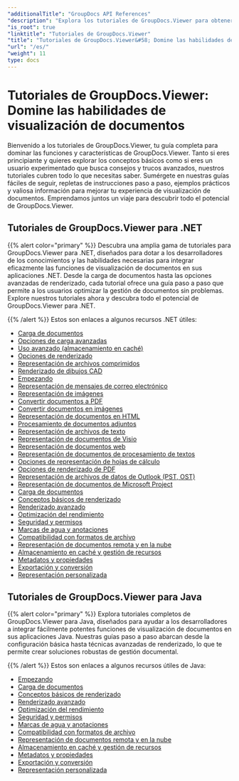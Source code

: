 ```yaml
---
"additionalTitle": "GroupDocs API References"
"description": "Explora los tutoriales de GroupDocs.Viewer para obtener una guía completa sobre cómo maximizar la visualización de documentos. ¡Desbloquea todo su potencial hoy mismo!"
"is_root": true
"linktitle": "Tutoriales de GroupDocs.Viewer"
"title": "Tutoriales de GroupDocs.Viewer&#58; Domine las habilidades de visualización de documentos"
"url": "/es/"
"weight": 11
type: docs
---
```

# Tutoriales de GroupDocs.Viewer: Domine las habilidades de visualización de documentos
Bienvenido a los tutoriales de GroupDocs.Viewer, tu guía completa para dominar las funciones y características de GroupDocs.Viewer. Tanto si eres principiante y quieres explorar los conceptos básicos como si eres un usuario experimentado que busca consejos y trucos avanzados, nuestros tutoriales cubren todo lo que necesitas saber. Sumérgete en nuestras guías fáciles de seguir, repletas de instrucciones paso a paso, ejemplos prácticos y valiosa información para mejorar tu experiencia de visualización de documentos. Emprendamos juntos un viaje para descubrir todo el potencial de GroupDocs.Viewer.

## Tutoriales de GroupDocs.Viewer para .NET

{{% alert color="primary" %}}
Descubra una amplia gama de tutoriales para GroupDocs.Viewer para .NET, diseñados para dotar a los desarrolladores de los conocimientos y las habilidades necesarias para integrar eficazmente las funciones de visualización de documentos en sus aplicaciones .NET. Desde la carga de documentos hasta las opciones avanzadas de renderizado, cada tutorial ofrece una guía paso a paso que permite a los usuarios optimizar la gestión de documentos sin problemas. Explore nuestros tutoriales ahora y descubra todo el potencial de GroupDocs.Viewer para .NET.

{{% /alert %}}
Estos son enlaces a algunos recursos .NET útiles:
 
- [Carga de documentos](./net/loading-documents/)
- [Opciones de carga avanzadas](./net/advanced-loading/)
- [Uso avanzado (almacenamiento en caché)](./net/advanced-usage-caching/)
- [Opciones de renderizado](./net/rendering-options/)
- [Representación de archivos comprimidos](./net/rendering-archive-files/)
- [Renderizado de dibujos CAD](./net/rendering-cad-drawings/)
- [Empezando](./net/getting-started/)
- [Representación de mensajes de correo electrónico](./net/rendering-email-messages/)
- [Representación de imágenes](./net/image-rendering/)
- [Convertir documentos a PDF](./net/rendering-documents-pdf/)
- [Convertir documentos en imágenes](./net/rendering-documents-images/)
- [Representación de documentos en HTML](./net/rendering-documents-html/)
- [Procesamiento de documentos adjuntos](./net/processing-document-attachments/)
- [Representación de archivos de texto](./net/rendering-text-files/)
- [Representación de documentos de Visio](./net/rendering-visio-documents/)
- [Representación de documentos web](./net/rendering-web-documents/)
- [Representación de documentos de procesamiento de textos](./net/rendering-word-processing-documents/)
- [Opciones de representación de hojas de cálculo](./net/spreadsheet-rendering-options/)
- [Opciones de renderizado de PDF](./net/pdf-rendering-options/)
- [Representación de archivos de datos de Outlook (PST, OST)](./net/rendering-outlook-data-files/)
- [Representación de documentos de Microsoft Project](./net/rendering-ms-project-documents/)
- [Carga de documentos](./net/document-loading/)
- [Conceptos básicos de renderizado](./net/rendering-basics/)
- [Renderizado avanzado](./net/advanced-rendering/)
- [Optimización del rendimiento](./net/performance-optimization/)
- [Seguridad y permisos](./net/security-permissions/)
- [Marcas de agua y anotaciones](./net/watermarks-annotations/)
- [Compatibilidad con formatos de archivo](./net/file-formats-support/)
- [Representación de documentos remota y en la nube](./net/cloud-remote-document-rendering/)
- [Almacenamiento en caché y gestión de recursos](./net/caching-resource-management/)
- [Metadatos y propiedades](./net/metadata-properties/)
- [Exportación y conversión](./net/export-conversion/)
- [Representación personalizada](./net/custom-rendering/)

## Tutoriales de GroupDocs.Viewer para Java

{{% alert color="primary" %}}
Explora tutoriales completos de GroupDocs.Viewer para Java, diseñados para ayudar a los desarrolladores a integrar fácilmente potentes funciones de visualización de documentos en sus aplicaciones Java. Nuestras guías paso a paso abarcan desde la configuración básica hasta técnicas avanzadas de renderizado, lo que te permite crear soluciones robustas de gestión documental.

{{% /alert %}}
Estos son enlaces a algunos recursos útiles de Java:

- [Empezando](./java/getting-started/)
- [Carga de documentos](./java/document-loading/)
- [Conceptos básicos de renderizado](./java/rendering-basics/)
- [Renderizado avanzado](./java/advanced-rendering/)
- [Optimización del rendimiento](./java/performance-optimization/)
- [Seguridad y permisos](./java/security-permissions/)
- [Marcas de agua y anotaciones](./java/watermarks-annotations/)
- [Compatibilidad con formatos de archivo](./java/file-formats-support/)
- [Representación de documentos remota y en la nube](./java/cloud-remote-document-rendering/)
- [Almacenamiento en caché y gestión de recursos](./java/caching-resource-management/)
- [Metadatos y propiedades](./java/metadata-properties/)
- [Exportación y conversión](./java/export-conversion/)
- [Representación personalizada](./java/custom-rendering/)